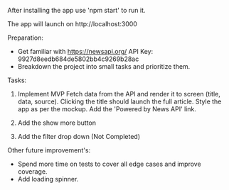 After installing the app use 'npm start' to run it.

The app will launch on http://localhost:3000

Preparation:
  * Get familiar with https://newsapi.org/
    API Key: 9927d8eedb684de5802bb4c9269b28ac
  * Breakdown the project into small tasks and prioritize them.

Tasks:
  1. Implement MVP
        Fetch data from the API and render it to screen (title, data, source).
        Clicking the title should launch the full article.
		    Style the app as per the mockup.
		    Add the 'Powered by News API' link.

  2. Add the show more button

  3. Add the filter drop down (Not Completed)

Other future improvement's:
  * Spend more time on tests to cover all edge cases and improve coverage.
  * Add loading spinner.
